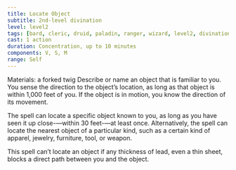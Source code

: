 ```yaml
---
title: Locate Object
subtitle: 2nd-level divination
level: level2
tags: [bard, cleric, druid, paladin, ranger, wizard, level2, divination]
cast: 1 action
duration: Concentration, up to 10 minutes
components: V, S, M
range: Self
---
```

Materials: a forked twig
Describe or name an object that is familiar to you. You sense the direction to the object’s location, as long as that object is within 1,000 feet of you. If the object is in motion, you know the direction of its movement.

The spell can locate a specific object known to you, as long as you have seen it up close-—within 30 feet-—at least once. Alternatively, the spell can locate the nearest object of a particular kind, such as a certain kind of apparel, jewelry, furniture, tool, or weapon.

This spell can’t locate an object if any thickness of lead, even a thin sheet, blocks a direct path between you and the object.